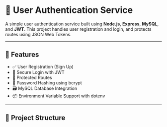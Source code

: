 # 🔐 User Authentication Service

A simple user authentication service built using **Node.js**, **Express**, **MySQL**, and **JWT**. This project handles user registration and login, and protects routes using JSON Web Tokens.

---

## 🚀 Features

- ✅ User Registration (Sign Up)
- 🔑 Secure Login with JWT
- 🔐 Protected Routes
- 🧂 Password Hashing using bcrypt
- 🗃 MySQL Database Integration
- 📦 Environment Variable Support with dotenv

---

## 📁 Project Structure

